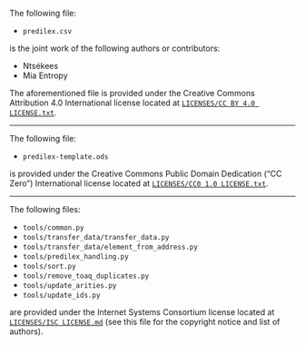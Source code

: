  
The following file:

* `predilex.csv`

is the joint work of the following authors or contributors:
* Ntsékees
* Mia Entropy

The aforementioned file is provided under the Creative Commons Attribution 4.0 International license located at [`LICENSES/CC BY 4.0 LICENSE.txt`](https://github.com/Ntsekees/Predilex/blob/master/LICENSES/CC%20BY%204.0%20LICENSE.txt).

---

The following file:
* `predilex-template.ods`

is provided under the Creative Commons Public Domain Dedication (“CC Zero”) International license located at [`LICENSES/CC0 1.0 LICENSE.txt`](https://github.com/Ntsekees/Predilex/blob/master/LICENSES/CC0%201.0%20LICENSE.txt).

---

The following files:

* `tools/common.py`
* `tools/transfer_data/transfer_data.py`
* `tools/transfer_data/element_from_address.py`
* `tools/predilex_handling.py`
* `tools/sort.py`
* `tools/remove_toaq_duplicates.py`
* `tools/update_arities.py`
* `tools/update_ids.py`

are provided under the Internet Systems Consortium license located at [`LICENSES/ISC LICENSE.md`](https://github.com/Ntsekees/Predilex/blob/master/LICENSES/ISC%20LICENSE.md) (see this file for the copyright notice and list of authors).


